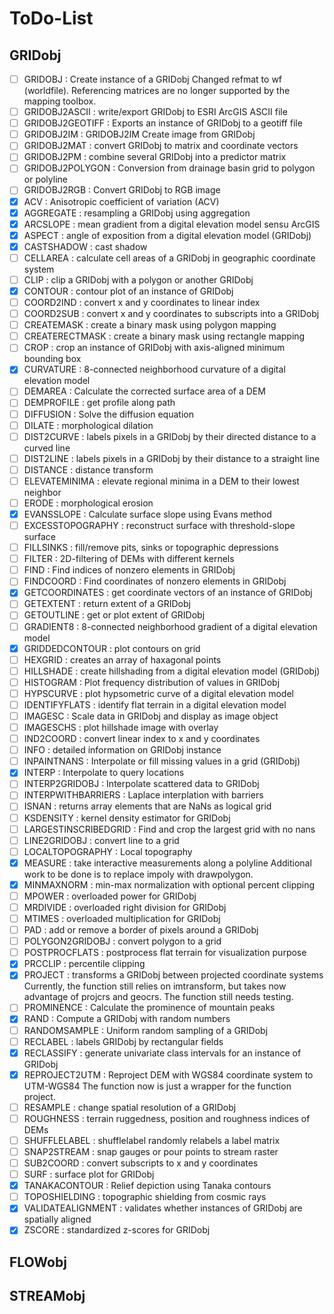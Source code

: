 # ToDo-List

## GRIDobj

- [ ] GRIDOBJ              : Create instance of a GRIDobj
Changed refmat to wf (worldfile). Referencing matrices are no longer supported by the mapping toolbox.
- [ ] GRIDOBJ2ASCII        : write/export GRIDobj to ESRI ArcGIS ASCII file
- [ ] GRIDOBJ2GEOTIFF      : Exports an instance of GRIDobj to a geotiff file
- [ ] GRIDOBJ2IM           : GRIDOBJ2IM Create image from GRIDobj
- [ ] GRIDOBJ2MAT          : convert GRIDobj to matrix and coordinate vectors
- [ ] GRIDOBJ2PM           : combine several GRIDobj into a predictor matrix
- [ ] GRIDOBJ2POLYGON      : Conversion from drainage basin grid to polygon or polyline
- [ ] GRIDOBJ2RGB          : Convert GRIDobj to RGB image
- [x] ACV                  : Anisotropic coefficient of variation (ACV) 
- [x] AGGREGATE            : resampling a GRIDobj using aggregation
- [x] ARCSLOPE             : mean gradient from a digital elevation model sensu ArcGIS
- [x] ASPECT               : angle of exposition from a digital elevation model (GRIDobj)
- [x] CASTSHADOW           : cast shadow
- [ ] CELLAREA             : calculate cell areas of a GRIDobj in geographic coordinate system
- [ ] CLIP                 : clip a GRIDobj with a polygon or another GRIDobj
- [x] CONTOUR              : contour plot of an instance of GRIDobj
- [ ] COORD2IND            : convert x and y coordinates to linear index
- [ ] COORD2SUB            : convert x and y coordinates to subscripts into a GRIDobj
- [ ] CREATEMASK           : create a binary mask using polygon mapping
- [ ] CREATERECTMASK       : create a binary mask using rectangle mapping
- [ ] CROP                 : crop an instance of GRIDobj with axis-aligned minimum bounding box
- [x] CURVATURE            : 8-connected neighborhood curvature of a digital elevation model 
- [ ] DEMAREA              : Calculate the corrected surface area of a DEM
- [ ] DEMPROFILE           : get profile along path
- [ ] DIFFUSION            : Solve the diffusion equation
- [ ] DILATE               : morphological dilation
- [ ] DIST2CURVE           : labels pixels in a GRIDobj by their directed distance to a curved line
- [ ] DIST2LINE            : labels pixels in a GRIDobj by their distance to a straight line
- [ ] DISTANCE             : distance transform
- [ ] ELEVATEMINIMA        : elevate regional minima in a DEM to their lowest neighbor
- [ ] ERODE                : morphological erosion
- [x] EVANSSLOPE           : Calculate surface slope using Evans method
- [ ] EXCESSTOPOGRAPHY     : reconstruct surface with threshold-slope surface
- [ ] FILLSINKS            : fill/remove pits, sinks or topographic depressions
- [ ] FILTER               : 2D-filtering of DEMs with different kernels 
- [ ] FIND                 : Find indices of nonzero elements in GRIDobj
- [ ] FINDCOORD            : Find coordinates of nonzero elements in GRIDobj
- [x] GETCOORDINATES       : get coordinate vectors of an instance of GRIDobj
- [ ] GETEXTENT            : return extent of a GRIDobj
- [ ] GETOUTLINE           : get or plot extent of GRIDobj
- [ ] GRADIENT8            : 8-connected neighborhood gradient of a digital elevation model
- [x] GRIDDEDCONTOUR       : plot contours on grid
- [ ] HEXGRID              : creates an array of haxagonal points
- [ ] HILLSHADE            : create hillshading from a digital elevation model (GRIDobj)
- [ ] HISTOGRAM            : Plot frequency distribution of values in GRIDobj
- [ ] HYPSCURVE            : plot hypsometric curve of a digital elevation model
- [ ] IDENTIFYFLATS        : identify flat terrain in a digital elevation model
- [ ] IMAGESC              : Scale data in GRIDobj and display as image object
- [ ] IMAGESCHS            : plot hillshade image with overlay
- [ ] IND2COORD            : convert linear index to x and y coordinates
- [ ] INFO                 : detailed information on GRIDobj instance
- [ ] INPAINTNANS          : Interpolate or fill missing values in a grid (GRIDobj)
- [x] INTERP               : Interpolate to query locations
- [ ] INTERP2GRIDOBJ       : Interpolate scattered data to GRIDobj
- [ ] INTERPWITHBARRIERS   : Laplace interplation with barriers
- [ ] ISNAN                : returns array elements that are NaNs as logical grid
- [ ] KSDENSITY            : kernel density estimator for GRIDobj
- [ ] LARGESTINSCRIBEDGRID : Find and crop the largest grid with no nans
- [ ] LINE2GRIDOBJ         : convert line to a grid
- [ ] LOCALTOPOGRAPHY      : Local topography
- [x] MEASURE              : take interactive measurements along a polyline
Additional work to be done is to replace impoly with drawpolygon.
- [x] MINMAXNORM           : min-max normalization with optional percent clipping
- [ ] MPOWER               : overloaded power for GRIDobj
- [ ] MRDIVIDE             : overloaded right division for GRIDobj
- [ ] MTIMES               : overloaded multiplication for GRIDobj
- [ ] PAD                  : add or remove a border of pixels around a GRIDobj
- [ ] POLYGON2GRIDOBJ      : convert polygon to a grid
- [ ] POSTPROCFLATS        : postprocess flat terrain for visualization purpose
- [x] PRCCLIP              : percentile clipping
- [x] PROJECT              : transforms a GRIDobj between projected coordinate systems
Currently, the function still relies on imtransform, but takes now advantage of projcrs and geocrs. The function still needs testing.
- [ ] PROMINENCE           : Calculate the prominence of mountain peaks
- [x] RAND                 : Compute a GRIDobj with random numbers
- [ ] RANDOMSAMPLE         : Uniform random sampling of a GRIDobj
- [ ] RECLABEL             : labels GRIDobj by rectangular fields
- [x] RECLASSIFY           : generate univariate class intervals for an instance of GRIDobj
- [x] REPROJECT2UTM        : Reproject DEM with WGS84 coordinate system to UTM-WGS84 
The function now is just a wrapper for the function project. 
- [ ] RESAMPLE             : change spatial resolution of a GRIDobj
- [ ] ROUGHNESS            : terrain ruggedness, position and roughness indices of DEMs
- [ ] SHUFFLELABEL         : shufflelabel randomly relabels a label matrix
- [ ] SNAP2STREAM          : snap gauges or pour points to stream raster
- [ ] SUB2COORD            : convert subscripts to x and y coordinates
- [ ] SURF                 : surface plot for GRIDobj
- [x] TANAKACONTOUR        : Relief depiction using Tanaka contours
- [ ] TOPOSHIELDING        : topographic shielding from cosmic rays
- [x] VALIDATEALIGNMENT    : validates whether instances of GRIDobj are spatially aligned
- [x] ZSCORE               : standardized z-scores for GRIDobj

## FLOWobj


## STREAMobj

